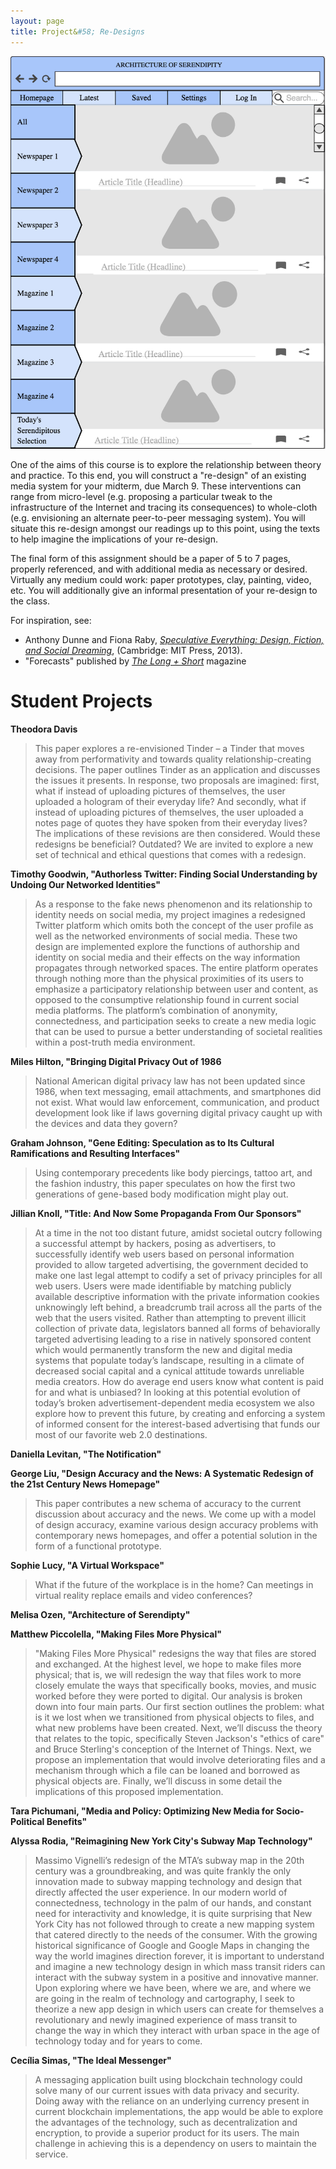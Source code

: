 ```yaml
---
layout: page
title: Project&#58; Re-Designs
---
```


![](assets/images/serendipity.png)

One of the aims of this course is to explore the relationship between theory and practice. To this end, you will construct a "re-design" of an existing media system for your midterm, due March 9.  These interventions can range from micro-level (e.g. proposing a particular tweak to the infrastructure of the Internet and tracing its consequences) to whole-cloth (e.g. envisioning an alternate peer-to-peer messaging system). You will situate this re-design amongst our readings up to this point, using the texts to help imagine the implications of your re-design.

The final form of this assignment should be a paper of 5 to 7 pages, properly referenced, and with additional media as necessary or desired.  Virtually any medium could work: paper prototypes, clay, painting, video, etc. You will additionally give an informal presentation of your re-design to the class.

For inspiration, see:

- Anthony Dunne and Fiona Raby, [*Speculative Everything: Design, Fiction, and Social Dreaming*](https://mitpress.mit.edu/books/speculative-everything), (Cambridge: MIT Press, 2013).
- "Forecasts" published by [*The Long + Short*](http://thelongandshort.org/forecasts) magazine

# Student Projects

**Theodora Davis**

> This paper explores a re-envisioned Tinder – a Tinder that moves away from performativity and towards quality relationship-creating decisions. The paper outlines Tinder as an application and discusses the issues it presents. In response, two proposals are imagined: first, what if instead of uploading pictures of themselves, the user uploaded a hologram of their everyday life? And secondly, what if instead of uploading pictures of themselves, the user uploaded a notes page of quotes they have spoken from their everyday lives? The implications of these revisions are then considered. Would these redesigns be beneficial? Outdated? We are invited to explore a new set of technical and ethical questions that comes with a redesign.

**Timothy Goodwin, "Authorless Twitter: Finding Social Understanding by Undoing Our Networked Identities"**

> As a response to the fake news phenomenon and its relationship to identity needs on social media, my project imagines a redesigned Twitter platform which omits both the concept of the user profile as well as the networked environments of social media. These two design are implemented explore the functions of authorship and identity on social media and their effects on the way information propagates through networked spaces. The entire platform operates through nothing more than the physical proximities of its users to emphasize a participatory relationship between user and content, as opposed to the consumptive relationship found in current social media platforms. The platform’s combination of anonymity, connectedness, and participation seeks to create a new media logic that can be used to pursue a better understanding of societal realities within a post-truth media environment.

**Miles Hilton, "Bringing Digital Privacy Out of 1986**

> National American digital privacy law has not been updated since 1986, when text messaging, email attachments, and smartphones did not exist. What would law enforcement, communication, and product development look like if laws governing digital privacy caught up with the devices and data they govern?

**Graham Johnson, "Gene Editing: Speculation as to Its Cultural Ramifications and Resulting Interfaces"**

> Using contemporary precedents like body piercings, tattoo art, and the fashion industry, this paper speculates on how the first two generations of gene-based body modification might play out.

**Jillian Knoll, "Title: And Now Some Propaganda From Our Sponsors"**

> At a time in the not too distant future, amidst societal outcry following a successful attempt by hackers, posing as advertisers, to successfully identify web users based on personal information provided to allow targeted advertising, the government decided to make one last legal attempt to codify a set of privacy principles for all web users. Users were made identifiable by matching publicly available descriptive information with the private information cookies unknowingly left behind, a breadcrumb trail across all the parts of the web that the users visited. Rather than attempting to prevent illicit collection of private data, legislators banned all forms of behaviorally targeted advertising leading to a rise in natively sponsored content which would permanently transform the new and digital media systems that populate today’s landscape, resulting in a climate of decreased social capital and a cynical attitude towards unreliable media creators. How do average end users know what content is paid for and what is unbiased? In looking at this potential evolution of today’s broken advertisement-dependent media ecosystem we also explore how to prevent this future, by creating and enforcing a system of informed consent for the interest-based advertising that funds our most of our favorite web 2.0 destinations.

**Daniella Levitan, "The Notification"**

**George Liu, "Design Accuracy and the News: A Systematic Redesign of the 21st Century News Homepage"**

> This paper contributes a new schema of accuracy to the current discussion about accuracy and the news. We come up with a model of design accuracy, examine various design accuracy problems with contemporary news homepages, and offer a potential solution in the form of a functional prototype.

**Sophie Lucy, "A Virtual Workspace"**

> What if the future of the workplace is in the home? Can meetings in virtual reality replace emails and video conferences?

**Melisa Ozen, "Architecture of Serendipty"**

**Matthew Piccolella, "Making Files More Physical"**

> "Making Files More Physical" redesigns the way that files are stored and exchanged. At the highest level, we hope to make files more physical; that is, we will redesign the way that files work to more closely emulate the ways that specifically books, movies, and music worked before they were ported to digital. Our analysis is broken down into four main parts. Our first section outlines the problem: what is it we lost when we transitioned from physical objects to files, and what new problems have been created. Next, we’ll discuss the theory that relates to the topic, specifically Steven Jackson's "ethics of care" and Bruce Sterling's conception of the Internet of Things. Next, we propose an implementation that would involve deteriorating files and a mechanism through which a file can be loaned and borrowed as physical objects are. Finally, we’ll discuss in some detail the implications of this proposed implementation.

**Tara Pichumani, "Media and Policy: Optimizing New Media for Socio-Political Benefits"**

**Alyssa Rodia, "Reimagining New York City's Subway Map Technology"**

> Massimo Vignelli’s redesign of the MTA’s subway map in the 20th century was a groundbreaking, and was quite frankly the only innovation made to subway mapping technology and design that directly affected the user experience. In our modern world of connectedness, technology in the palm of our hands, and constant need for interactivity and knowledge, it is quite surprising that New York City has not followed through to create a new mapping system that catered directly to the needs of the consumer. With the growing historical significance of Google and Google Maps in changing the way the world imagines direction forever, it is important to understand and imagine a new technology design in which mass transit riders can interact with the subway system in a positive and innovative manner. Upon exploring where we have been, where we are, and where we are going in the realm of technology and cartography, I seek to theorize a new app design in which users can create for themselves a revolutionary and newly imagined experience of mass transit to change the way in which they interact with urban space in the age of technology today and for years to come.

**Cecília Simas, "The Ideal Messenger"**

> A messaging application built using blockchain technology could solve many of our current issues with data privacy and security. Doing away with the reliance on an underlying currency present in current blockchain implementations, the app would be able to explore the advantages of the technology, such as decentralization and encryption, to provide a superior product for its users. The main challenge in achieving this is a dependency on users to maintain the service.